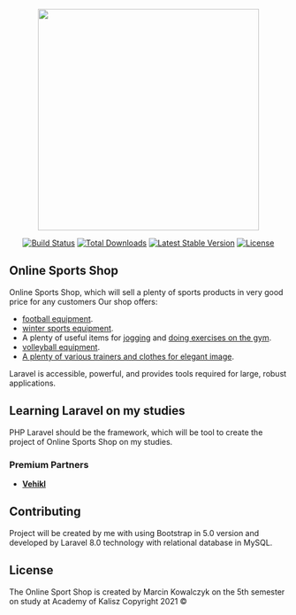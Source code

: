 <p align="center"><a href="https://laravel.com" target="_blank"><img src="https://raw.githubusercontent.com/laravel/art/master/logo-lockup/5%20SVG/2%20CMYK/1%20Full%20Color/laravel-logolockup-cmyk-red.svg" width="400"></a></p>

<p align="center">
<a href="https://travis-ci.org/laravel/framework"><img src="https://travis-ci.org/laravel/framework.svg" alt="Build Status"></a>
<a href="https://packagist.org/packages/laravel/framework"><img src="https://img.shields.io/packagist/dt/laravel/framework" alt="Total Downloads"></a>
<a href="https://packagist.org/packages/laravel/framework"><img src="https://img.shields.io/packagist/v/laravel/framework" alt="Latest Stable Version"></a>
<a href="https://packagist.org/packages/laravel/framework"><img src="https://img.shields.io/packagist/l/laravel/framework" alt="License"></a>
</p>

## Online Sports Shop

Online Sports Shop, which will sell a plenty of sports products in very good price for any customers
Our shop offers:

- [football equipment](https://laravel.com/docs/routing).
- [winter sports equipment](https://laravel.com/docs/container).
- A plenty of useful items for [jogging](https://laravel.com/docs/session) and [doing exercises on the gym](https://laravel.com/docs/cache).
- [volleyball equipment](https://laravel.com/docs/queues).
- [A plenty of various trainers and clothes for elegant image](https://laravel.com/docs/broadcasting).

Laravel is accessible, powerful, and provides tools required for large, robust applications.

## Learning Laravel on my studies

PHP Laravel should be the framework, which will be tool to create the project of Online Sports Shop on my studies.

### Premium Partners

- **[Vehikl](https://vehikl.com/)**

## Contributing

Project will be created by me with using Bootstrap in 5.0 version and developed by Laravel 8.0 technology 
with relational database in MySQL.

## License

The Online Sport Shop is created by Marcin Kowalczyk on the 5th semester on study at Academy of Kalisz
Copyright 2021 &copy;
